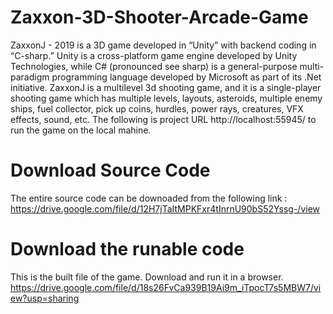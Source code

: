 # Zaxxon-3D-Shooter-Arcade-Game
ZaxxonJ - 2019 is a 3D game developed in “Unity” with backend coding in “C-sharp.” Unity is
a cross-platform game engine developed by Unity Technologies, while C# (pronounced see
sharp) is a general-purpose multi-paradigm programming language developed by Microsoft
as part of its .Net initiative.
ZaxxonJ is a multilevel 3d shooting game, and it is a single-player shooting game which has
multiple levels, layouts, asteroids, multiple enemy ships, fuel collector, pick up coins,
hurdles, power rays, creatures, VFX effects, sound, etc.
The following is project URL http://localhost:55945/ to run the game on the local mahine.

# Download Source Code
The entire source code can be downoaded from the following link : <br/>
https://drive.google.com/file/d/12H7jTaItMPKFxr4tInrnU90bS52Yssg-/view


# Download the runable code
This is the built file of the game. Download and run it in a browser.
https://drive.google.com/file/d/18s26FvCa939B19Ai9m_iTpocT7s5MBW7/view?usp=sharing
